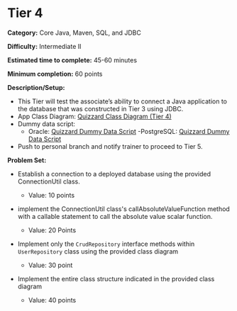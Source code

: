 # Tier 4

**Category:** Core Java, Maven, SQL, and JDBC

**Difficulty:** Intermediate II

**Estimated time to complete:** 45-60 minutes

**Minimum completion:** 60 points

**Description/Setup:**
  - This Tier will test the associate’s ability to connect a Java application to the database that was constructed in Tier 3 using JDBC.
  - App Class Diagram: [Quizzard Class Diagram (Tier 4)](https://revature-note-assets.s3.amazonaws.com/quizzard-class-diagram-tier-4.png)
  - Dummy data script: 
    - Oracle: [Quizzard Dummy Data Script](https://revature-note-assets.s3.amazonaws.com/quizzard-dummy-data.sql)
    -PostgreSQL: [Quizzard Dummy Data Script](https://example-for-java-curriculum.s3.amazonaws.com/dummy_data.sql)
  - Push to personal branch and notify trainer to proceed to Tier 5.

**Problem Set:**
  - Establish a connection to a deployed database using the provided ConnectionUtil class.
    - Value: 10 points
    
  - implement the ConnectionUtil class's callAbsoluteValueFunction method with a callable statement to call the absolute value scalar function.
    - Value: 20 Points
    
  - Implement only the `CrudRepository` interface methods within `UserRepository` class using the provided class diagram
    - Value: 30 point

  - Implement the entire class structure indicated in the provided class diagram
    - Value: 40 points

